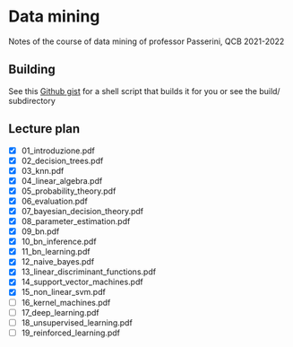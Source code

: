 # Data mining
Notes of the course of data mining of professor Passerini, QCB 2021-2022

## Building
See this [Github gist](https://gist.github.com/giacThePhantom/e080a777782754542d0e081835669085) for a shell script that builds it for you or see the build/ subdirectory

## Lecture plan

- [x] 01_introduzione.pdf
- [x] 02_decision_trees.pdf
- [x] 03_knn.pdf
- [x] 04_linear_algebra.pdf
- [x] 05_probability_theory.pdf
- [x] 06_evaluation.pdf
- [x] 07_bayesian_decision_theory.pdf
- [x] 08_parameter_estimation.pdf
- [x] 09_bn.pdf
- [x] 10_bn_inference.pdf
- [x] 11_bn_learning.pdf
- [x] 12_naive_bayes.pdf
- [x] 13_linear_discriminant_functions.pdf
- [x] 14_support_vector_machines.pdf
- [x] 15_non_linear_svm.pdf
- [ ] 16_kernel_machines.pdf
- [ ] 17_deep_learning.pdf
- [ ] 18_unsupervised_learning.pdf
- [ ] 19_reinforced_learning.pdf
